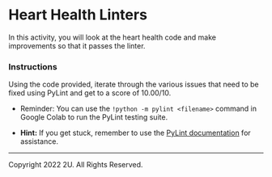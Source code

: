 # Heart Health Linters

In this activity, you will look at the heart health code and make improvements so that it passes the linter.

### Instructions

Using the code provided, iterate through the various issues that need to be fixed using PyLint and get to a score of 10.00/10.

* Reminder: You can use the `!python -m pylint <filename>` command in Google Colab to run the PyLint testing suite.

* **Hint:** If you get stuck, remember to use the [PyLint documentation](https://pylint.pycqa.org/en/latest/index.html) for assistance. 

---

Copyright 2022 2U. All Rights Reserved.